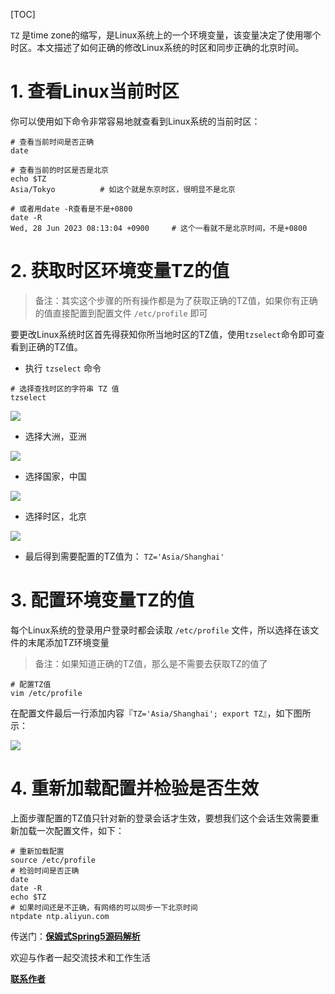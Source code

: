 [TOC]

`TZ` 是time zone的缩写，是Linux系统上的一个环境变量，该变量决定了使用哪个时区。本文描述了如何正确的修改Linux系统的时区和同步正确的北京时间。

# 1. 查看Linux当前时区

你可以使用如下命令非常容易地就查看到Linux系统的当前时区：

```shell
# 查看当前时间是否正确
date
```

```mysql
# 查看当前的时区是否是北京
echo $TZ
Asia/Tokyo			# 如这个就是东京时区，很明显不是北京
```

```shell
# 或者用date -R查看是不是+0800
date -R
Wed, 28 Jun 2023 08:13:04 +0900		# 这个一看就不是北京时间，不是+0800
```

# 2. 获取时区环境变量TZ的值

> 备注：其实这个步骤的所有操作都是为了获取正确的TZ值，如果你有正确的值直接配置到配置文件 `/etc/profile` 即可

要更改Linux系统时区首先得获知你所当地时区的TZ值，使用`tzselect`命令即可查看到正确的TZ值。

* 执行 `tzselect` 命令

```shell
# 选择查找时区的字符串 TZ 值
tzselect
```

![](https://firefish-dev-images.oss-cn-hangzhou.aliyuncs.com/dev-images/Snip20230628_5.png)

* 选择大洲，亚洲

![](https://firefish-dev-images.oss-cn-hangzhou.aliyuncs.com/dev-images/Snip20230628_6.png)

* 选择国家，中国

![](https://firefish-dev-images.oss-cn-hangzhou.aliyuncs.com/dev-images/Snip20230628_7.png)

* 选择时区，北京

![](https://firefish-dev-images.oss-cn-hangzhou.aliyuncs.com/dev-images/Snip20230628_8.png)

* 最后得到需要配置的TZ值为： `TZ='Asia/Shanghai'`

# 3. 配置环境变量TZ的值

每个Linux系统的登录用户登录时都会读取 `/etc/profile` 文件，所以选择在该文件的末尾添加TZ环境变量

> 备注：如果知道正确的TZ值，那么是不需要去获取TZ的值了

```shell
# 配置TZ值
vim /etc/profile
```

在配置文件最后一行添加内容『`TZ='Asia/Shanghai'; export TZ`』，如下图所示：

![](https://firefish-dev-images.oss-cn-hangzhou.aliyuncs.com/dev-images/Snip20230628_9.png)

# 4. 重新加载配置并检验是否生效

上面步骤配置的TZ值只针对新的登录会话才生效，要想我们这个会话生效需要重新加载一次配置文件，如下：

```shell
# 重新加载配置
source /etc/profile
# 检验时间是否正确
date
date -R
echo $TZ
# 如果时间还是不正确，有网络的可以同步一下北京时间
ntpdate ntp.aliyun.com
```

传送门：<a href="https://gitee.com/firefish985/spring-framework-deepanalysis/tree/5.1.x#项目介绍">**保姆式Spring5源码解析**</a>

欢迎与作者一起交流技术和工作生活

<a href="https://gitee.com/firefish985/spring-framework-deepanalysis/tree/5.1.x#联系作者">**联系作者**</a>
